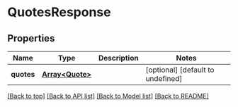 # QuotesResponse

## Properties

|Name | Type | Description | Notes|
|------------ | ------------- | ------------- | -------------|
|**quotes** | [**Array&lt;Quote&gt;**](Quote.md) |  | [optional] [default to undefined]|




[[Back to top]](#) [[Back to API list]](../../README.md#documentation-for-api-endpoints) [[Back to Model list]](../../README.md#documentation-for-models) [[Back to README]](../../README.md)
